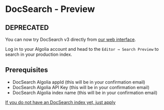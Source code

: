 # DocSearch - Preview

## DEPRECATED

You can now try DocSearch v3 directly from [our web interface](https://crawler.algolia.com/).

Log in to your Algolia account and head to the `Editor → Search Preview` to search in your production index.

## Prerequisites

- DocSearch Algolia appId (this will be in your confirmation email)
- DocSearch Algolia API Key (this will be in your confirmation email)
- DocSearch Algolia index name (this will be in your confirmation email)

[If you do not have an DocSearch index yet, just apply](https://docsearch.algolia.com/apply/)
